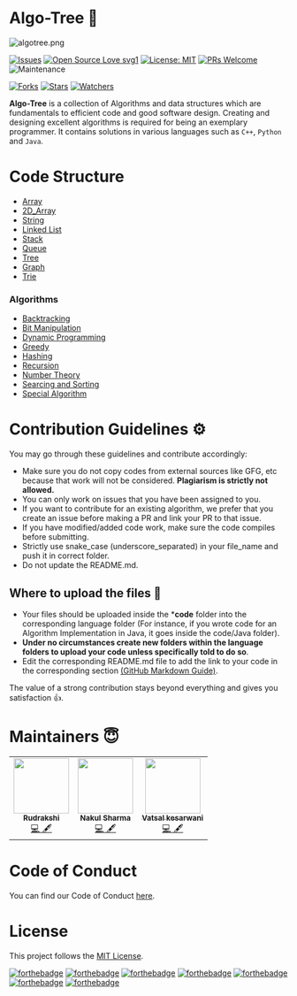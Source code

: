 # Algo-Tree 🌲
<img src="https://i.ibb.co/SsnRRrH/algotree.png" alt="algotree.png" />

[![Issues](https://img.shields.io/github/issues/Algo-Phantoms/Algo-Tree)](https://github.com/Algo-Phantoms/Algo-Tree/issues)
[![Open Source Love svg1](https://badges.frapsoft.com/os/v1/open-source.svg?v=103)](https://github.com/ellerbrock/open-source-badges/)
[![License: MIT](https://img.shields.io/badge/License-MIT-yellow.svg)](https://opensource.org/licenses/MIT)
[![PRs Welcome](https://img.shields.io/badge/PRs-welcome-brightgreen.svg?style=flat-square)](http://makeapullrequest.com)
![Maintenance](https://img.shields.io/maintenance/yes/2021)

[![Forks](https://img.shields.io/github/forks/Algo-Phantoms/Algo-Tree?style=social)](https://github.com/Algo-Phantoms/Algo-Tree) 
[![Stars](https://img.shields.io/github/stars/Algo-Phantoms/Algo-Tree?style=social)](https://github.com/Algo-Phantoms/Algo-Tree) 
[![Watchers](https://img.shields.io/github/watchers/Algo-Phantoms/Algo-Tree?style=social)](https://github.com/Algo-Phantoms/Algo-Tree)

**Algo-Tree** is a collection of Algorithms and data structures which are fundamentals to efficient code and good software design. Creating and designing excellent algorithms is required for being an exemplary programmer. It contains solutions in various languages such as ``C++``, ``Python`` and ``Java``.

# Code Structure
* [Array](/Array)
* [2D_Array](/2D_Array)
* [String](/string)
* [Linked List](/Linked_list)
* [Stack](/Stack)
* [Queue](/Queue)
* [Tree](/Tree)
* [Graph](/Graph)
* [Trie](/Trie)
### Algorithms
* [Backtracking](/Algorithm/Backtracking)
* [Bit Manipulation](/Algorithm/Bit_manipulation)
* [Dynamic Programming](/Algorithm/DP)
* [Greedy](/Algorithm/Greedy)
* [Hashing](/Algorithm/Hashing)
* [Recursion](/Algorithm/Recursion)
* [Number Theory](/Algorithm/Number_theory)
* [Searcing and Sorting](/Algorithm/Searching_Sorting)
* [Special Algorithm](/Algorithm/Special_algo)

# Contribution Guidelines :gear:

You may go through these guidelines and contribute accordingly:

* Make sure you do not copy codes from external sources like GFG, etc because that work will not be considered. **Plagiarism is strictly not allowed.** 
* You can only work on issues that you have been assigned to you.
* If you want to contribute for an existing algorithm, we prefer that you create an issue before making a PR and link your PR to that issue.
* If you have modified/added code work, make sure the code compiles before submitting.
* Strictly use snake_case (underscore_separated) in your file_name and push it in correct folder.
* Do not update the README.md.

## Where to upload the files 📂

* Your files should be uploaded inside the ***code** folder into the corresponding language folder (For instance, if you wrote code for an Algorithm Implementation in Java, it goes inside the code/Java folder).
* **Under no circumstances create new folders within the language folders to upload your code unless specifically told to do so**.
* Edit the corresponding README.md file to add the link to your code in the corresponding section [(GitHub Markdown Guide)](https://guides.github.com/features/mastering-markdown/).


The value of a strong contribution stays beyond everything and gives you satisfaction 👍.

# Maintainers 😇

<table>
  <tbody><tr>
    <td align="center"><a href="https://github.com/rudrakshi99"><img alt="" src="https://avatars.githubusercontent.com/rudrakshi99" width="100px;"><br><sub><b>Rudrakshi</b></sub></a><br><a href="https://github.com/Algo-Phantoms/Algo-Tree/commits?author=geekquad" title="Code">💻 🖋</a></td> </a></td>
    <td align="center"><a href="https://github.com/nakul-19"><img alt="" src="https://avatars.githubusercontent.com/nakul-19" width="100px;"><br><sub><b>Nakul Sharma</b></sub></a><br><a href="https://github.com/Algo-Phantoms/Algo-Tree/commits?author=major-beast" title="Code">💻 🖋</a></td></a></td>
    <td align="center"><a href="https://github.com/plazzy99"><img alt="" src="https://avatars.githubusercontent.com/plazzy99" width="100px;"><br><sub><b>
Vatsal kesarwani </b></sub></a><br><a href="https://github.com/Algo-Phantoms/Algo-Tree/commits?author=major-beast" title="Code">💻 🖋</a></td></a></td>
  </tr>
</tbody></table>

# Code of Conduct
You can find our Code of Conduct [here](https://github.com/Algo-Phantoms/Algo-Tree/blob/main/CODE_OF_CONDUCT.md).

# License

This project follows the [MIT License](https://choosealicense.com/licenses/mit/).


[![forthebadge](https://forthebadge.com/images/badges/built-by-developers.svg)](https://forthebadge.com)
[![forthebadge](https://forthebadge.com/images/badges/made-with-c-plus-plus.svg)](https://forthebadge.com)
[![forthebadge](https://forthebadge.com/images/badges/made-with-java.svg)](https://forthebadge.com)
[![forthebadge](https://forthebadge.com/images/badges/made-with-python.svg)](https://forthebadge.com)
[![forthebadge](https://forthebadge.com/images/badges/open-source.svg)](https://forthebadge.com)
[![forthebadge](https://forthebadge.com/images/badges/uses-git.svg)](https://forthebadge.com)
[![forthebadge](https://forthebadge.com/images/badges/built-with-love.svg)](https://forthebadge.com)
